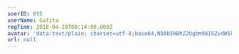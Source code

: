 ```yaml
---
userID: 855
userName: Gafita
regTime: 2018-04-28T08:14:00.000Z
avatar: 'data:text/plain; charset=utf-8;base64,NDA0IHBhZ2Ugbm90IGZvdW5kCg=='
url: null
---
```



